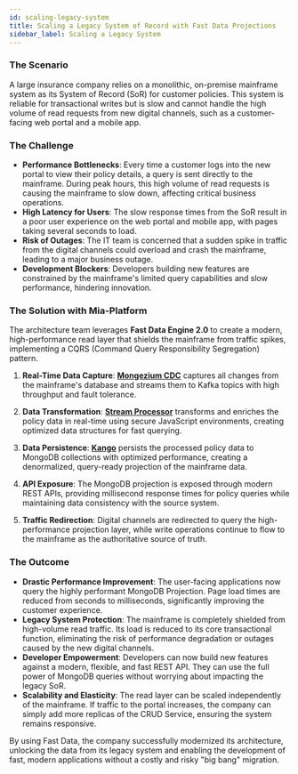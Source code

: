 ```yaml
---
id: scaling-legacy-system
title: Scaling a Legacy System of Record with Fast Data Projections
sidebar_label: Scaling a Legacy System
---
```


### The Scenario

A large insurance company relies on a monolithic, on-premise mainframe system as its System of Record (SoR) for customer policies. This system is reliable for transactional writes but is slow and cannot handle the high volume of read requests from new digital channels, such as a customer-facing web portal and a mobile app.

### The Challenge

* **Performance Bottlenecks**: Every time a customer logs into the new portal to view their policy details, a query is sent directly to the mainframe. During peak hours, this high volume of read requests is causing the mainframe to slow down, affecting critical business operations.
* **High Latency for Users**: The slow response times from the SoR result in a poor user experience on the web portal and mobile app, with pages taking several seconds to load.
* **Risk of Outages**: The IT team is concerned that a sudden spike in traffic from the digital channels could overload and crash the mainframe, leading to a major business outage.
* **Development Blockers**: Developers building new features are constrained by the mainframe's limited query capabilities and slow performance, hindering innovation.

### The Solution with Mia-Platform

The architecture team leverages **Fast Data Engine 2.0** to create a modern, high-performance read layer that shields the mainframe from traffic spikes, implementing a CQRS (Command Query Responsibility Segregation) pattern.

1.  **Real-Time Data Capture**: **[Mongezium CDC](/products/fast_data/fast_data_engine_v2/mongezium_cdc/overview.md)** captures all changes from the mainframe's database and streams them to Kafka topics with high throughput and fault tolerance.

2.  **Data Transformation**: **[Stream Processor](/products/fast_data/fast_data_engine_v2/stream_processor/overview.md)** transforms and enriches the policy data in real-time using secure JavaScript environments, creating optimized data structures for fast querying.

3.  **Data Persistence**: **[Kango](/products/fast_data/fast_data_engine_v2/kango/overview.md)** persists the processed policy data to MongoDB collections with optimized performance, creating a denormalized, query-ready projection of the mainframe data.

4.  **API Exposure**: The MongoDB projection is exposed through modern REST APIs, providing millisecond response times for policy queries while maintaining data consistency with the source system.

5.  **Traffic Redirection**: Digital channels are redirected to query the high-performance projection layer, while write operations continue to flow to the mainframe as the authoritative source of truth.

### The Outcome

* **Drastic Performance Improvement**: The user-facing applications now query the highly performant MongoDB Projection. Page load times are reduced from seconds to milliseconds, significantly improving the customer experience.
* **Legacy System Protection**: The mainframe is completely shielded from high-volume read traffic. Its load is reduced to its core transactional function, eliminating the risk of performance degradation or outages caused by the new digital channels.
* **Developer Empowerment**: Developers can now build new features against a modern, flexible, and fast REST API. They can use the full power of MongoDB queries without worrying about impacting the legacy SoR.
* **Scalability and Elasticity**: The read layer can be scaled independently of the mainframe. If traffic to the portal increases, the company can simply add more replicas of the CRUD Service, ensuring the system remains responsive.

By using Fast Data, the company successfully modernized its architecture, unlocking the data from its legacy system and enabling the development of fast, modern applications without a costly and risky "big bang" migration.
